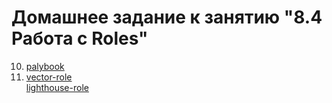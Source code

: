 # Домашнее задание к занятию "8.4 Работа с Roles"
10. [palybook](site.yml)
11. [vector-role](https://github.com/neverhyd/vector-role)  
    [lighthouse-role](https://github.com/neverhyd/lighthouse-role)